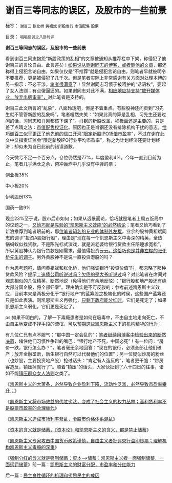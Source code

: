 # 谢百三等同志的误区，及股市的一些前景

标签： `谢百三` `张化桥` `黄祖斌` `新股发行` `市值配售` `股票` 

目录： `唱唱反调之八卦时评`

**谢百三等同志的误区，及股市的一些前景**

看到谢百三同志抱怨“新股政策的乱相”的文章被通知从推荐栏中下架，称侵犯了他谢百三的言论自由。此言差矣！[如果说从删谢同志的博客，或者删他的文章](../../../2009/10/8/删文章的闹心事.md)，那还称得上侵犯言论自由，如果仅仅是“不推荐”就是侵犯言论自由，则笔者早就被明令不要推荐，更是被侵犯了几千次。但是笔者实际上非常感谢有关方面对处理本博的另一指示：不必干涉。[笔者很满意](../../../2010/5/14/文化劣根性看博客论坛圈子.md)了！显然谢同志习惯于被呵护的“话语权”，耍起了女人法则；有点傻逼逼的。如果谢同志对此不满，[相应地应持支持“放开媒体业，放弃出版审查”，](../../../2009/4/13/媒体人与行业专家？.md)对此笔者是支持的。

谢百三此文所言的“乱象”，八面玲珑吧，但是不着重点。有些股神还问责到“习先生就不管管新股的乱象吗”，笔者哑然失笑：“如果此真的算是乱相，习先生还要过问的话，习同志和肖刚都该下课了”。肖钢的新股改革，积极面还是主要的，只是差了点晴之法：[市值配售权证化](../../../2014/1/14/证监会和散户都应好好反思，打新业股神和机构的恶毒忽悠.md)。原因也正是肖钢还没有排除机构干扰的意志。[恰巧谢百三似乎更正了他先前的信口开河“限定新股IPO15倍市盈率](../../../2012/1/12/新股强制市盈率越低，二级市场失血越大.md)”，不过在谢在此文中又指责证监会“限定新股IPO行业平均市盈率”，称之为计划经济还要计划经济；却似未为自已此前的错误道歉。

今天微亏不足一个百分点，仓位仍然是77%，年度盈利4%。今年一直到目前为止，笔者几乎满仓之余，俯冲轰炸中几乎没有中弹的票；

创业板35%

中小板20%

伊利股份13%

国药一致9%

现金23%至于说，股市后市如何；如果从远景而论，恰巧就是笔者上周五饭局中的议题之一，[又恰巧就是先验的“凯恩斯主义效应”的必然结论](../../../2014/1/20/凯恩斯主义的财富分配，市盈率和分红能力.md)；笔者又恰巧看到了新浪推荐到笔者眼前的，那[位笔者知名的专业的体制外左棍](../../../2013/7/23/传统哲学可以歪曲一切事实，将自然转型重新扭向传统体制；.md)，业余的股神黄祖斌同志的调子“投资A股银行股”，理由是“现在每一个凯恩斯主义中毒深的精英，全热锅蚂蚁似找贷款，不是陈光标式演戏，就是派老婆给银行贷款主任陪睡求宽松”，所以黄股神认为银行贷款是刚需求，最值得投资云云[。这恰巧也是并非左棍的张化桥先生的调子](../../../2013/2/8/张化桥先生认为“中国老百姓和民营越来越富”吗？.md)。另外黄股神不是说一直投资港股的吗？



作为思考题吧，请问黄祖斌和张化桥，他们强调银行“投资价值”时，都忽略了那种贷款风险？提示[：追债公司听说过吗？欠债的是大爷听说过](../../../2013/2/8/张化桥先生的悲愤，高利贷和可怕的追债公司.md)吗？对此笔者在席间对观念相似的几位精英，断然地说（免得他们有余地反驳）：“银行股和地产股还有绝大部分国企股，将全部归零”。理由确实是不可反驳的：参考前述凯恩斯主义效应，目前本来是两极分化于“银行地产”的蓝筹股之极端化的时侯，这些国产蓝筹还只是如此表演。则凯恩斯主义再强化，[只剩下政府能分红时](../../../2012/11/28/是否让所有人坐下来，等政府分红？.md)，它们是死定了；如果凯恩斯主义弱化，它们更是死定了。

ps:如果不明白的，了解一下毒瘾患者是如何在吸毒中，不由自主地走向死亡，不由自主地变成不择手段的流氓，[可以预期这些凯恩斯主义下的机构精华的行为](../../../2013/12/24/凯恩斯主义的“毒瘾定理”，“钱荒”与通货膨胀并存.md)；

有几位仁兄有点不服气：“那中国一定会乱的”；[笔者继续用博客中检验出来的断然决置](../../../2014/1/17/愚民，公知，个人主义者，各自的互动步骤；.md)，堵住他们习惯性争辩的嘴巴：“银行地产不死，中国必死”！有一位问：“房价一跌，银行怎么办？”，笔者毫无余地回答：“现在的银行，必须全部让他们破产；放开金融垄断，新生银行自然可以代替他们的位置”；另一位疑似炒房的粉丝（也炒股，主要投资地产股）抢过话头：“肯定有人造反的”，笔者更干脆：“炒房客造反，镇压掉就行了”。顺着“镇压”的话头，大家伙扯到了六十四日的往事，诸如不能[镇压群众女人法则](../../../2013/12/3/民主社会，专门就是为了镇压（女人法则＋暴力＝血酬法则＝革命）.md)之类了。



《[凯恩斯主义的大萧条，必然导致企业盈利下降，流动性泛滥，必然导致市盈率攀升；](../../../2013/5/4/监会会再次打压“业绩下降的高市盈率”的投机吗？.md)》

《[凯恩斯主义将市场效益的优胜劣汰，变成了社会主义的权力丛林；高利贷利率不是股票市盈率的合理替代](../../../2013/12/15/市盈率与利率没有确切的逻辑关联，否则市盈率应再高许多倍.md)》

《[凯恩斯主义造成市场利率紊乱，令股市价格体系混乱](../../../2014/1/2/张化桥先生信口开河的常识缺失.md)》

《[资本的含义就是储蓄，《资本论》和凯恩斯主义的含义，都是禁止储蓄](../../../2014/1/18/资本的含义就是储蓄，理解今天左中右派的常识错误.md)》

《[凯恩斯主义专家攻击中国货币政策谨慎，自由主义者批评央行滥印钞票；理解机构凯恩斯主义毒瘾的深重](../../../2014/1/18/凯恩斯主义的庄托，如清议，钮文新，但斌等股神；.md)》

《[强制分红的含义就是强制储蓄：资本——>储蓄；凯恩斯主义者一面强制储蓄，一面惩罚储蓄](../../../2014/1/20/凯恩斯主义的财富分配，市盈率和分红能力.md)》前一篇：[凯恩斯主义的财富分配，市盈率和分红能力](../../../2014/1/20/凯恩斯主义的财富分配，市盈率和分红能力.md)

后一篇：[民主良性循环的机理和劣质民主的成因](../../../2014/1/21/民主良性循环的机理和劣质民主的成因.md)